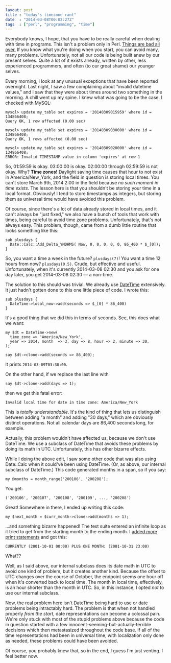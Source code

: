 ```yaml
---
layout: post
title : "today's timezone rant"
date  : "2014-03-08T00:02:27Z"
tags  : ["perl", "programming", "time"]
---
```

Everybody knows, I hope, that you have to be really careful when dealing with
time in programs.  This isn't a problem only in Perl.  [Things are bad all
over.](https://mail.python.org/pipermail/python-ideas/2014-March/026446.html)
If you know what you're doing when you start, you can avoid many, many
problems.  Unfortunately, not all our code is being bulit anew by our present
selves.  Quite a lot of it exists already, written by other, less experienced
programmers, and often (to our great shame) our younger selves.

Every morning, I look at any unusual exceptions that have been reported
overnight.  Last night, I saw a few complaining about "invalid datetime
values," and I saw that they were about times around two something in the
morning.  A chill went up my spine.  I knew what was going to be the case.  I
checked with MySQL:

    mysql> update my_table set expires = '20140309015959' where id = 134866408;
    Query OK, 1 row affected (0.00 sec)

    mysql> update my_table set expires = '20140309030000' where id = 134866408;
    Query OK, 1 rows affected (0.00 sec)

    mysql> update my_table set expires = '20140309020000' where id = 134866408;
    ERROR: Invalid TIMESTAMP value in column 'expires' at row 1

So, 01:59:59 is okay.  03:00:00 is okay.  02:00:00 through 02:59:59 is not
okay.  Why?  **Time zones!**  Daylight saving time causes that hour to not
exist in America/New_York, and the field in question is storing local times.
You can't store March 9th, 2014 2:00 in the field because *no such moment in
time exists*.  The lesson here is that you shouldn't be storing your time in a
local format.  Obviously!  I tend to store timestamps as integers, but storing
them as universal time would have avoided this problem.

Of course, since there's a lot of data already stored in local times, and it
can't always be "just fixed," we also have a bunch of tools that work with
times, being careful to avoid time zone problems.  Unfortunately, that's not
always easy.  This problem, though, came from a dumb little routine that looks
something like this:

    sub plusdays {
      Date::Calc::Add_Delta_YMDHMS( Now, 0, 0, 0, 0, 0, 86_400 * $_[0]);
    }

So, you want a time a week in the future?  `plusdays(7)`!  You want a time 12
hours from now?  `plusdays(0.5)`.  Crude, but effective and useful.
Unfortunately, when it's currently 2014-03-08 02:30 and you ask for one day
later, you get 2014-03-08 02:30 — a non-time.

The solution to this should was trivial.  We already use
[DateTime](https://metacpan.org/pod/DateTime) extensively.  It just hadn't
gotten done to this one little piece of code.  I wrote this:

    sub plusdays {
      DateTime->local_now->add(seconds => $_[0] * 86_400)
    }

It's a good thing that we did this in terms of seconds.  See, this does what we
want:

    my $dt = DateTime->new(
      time_zone => 'America/New_York',
      year => 2014, month  => 3, day => 8, hour => 2, minute => 30,
    );

    say $dt->clone->add(seconds => 86_400);

It prints `2014-03-09T03:30:00`.

On the other hand, if we replace the last line with

    say $dt->clone->add(days => 1);

then we get this fatal error:

    Invalid local time for date in time zone: America/New_York

This is *totally understandable*.  It's the kind of thing that lets us
distinguish between adding "a month" and adding "30 days," which are obviously
distinct operations.  Not all calendar days are 86,400 seconds long, for
example.

Actually, this problem wouldn't have affected us, because we don't use
DateTime.  We use a subclass of DateTime that avoids these problems by doing
its math in UTC.  Unfortunately, this has other bizarre effects.

While I doing the above edit, I saw some other code that was also using
Date::Calc when it could've been using DateTime.  (Or, as above, our internal
subclass of DateTime.)  This code generated months in a span, so if you say:

    my @months = month_range('200106', '200208');

You get:

    ('200106', '200107', '200108', '200109', ..., '200208')

Great!  Somewhere in there, I ended up writing this code:

    my $next_month = $curr_month->clone->add(months => 1);

...and something bizarre happened!  The test suite entered an infinite loop as
it tried to get from the starting month to the ending month.  I [added more
print statements](http://rjbs.manxome.org/rubric/entry/1897) and got this:

    CURRENTLY (2001-10-01 00:00) PLUS ONE MONTH: (2001-10-31 23:00)

What??

Well, as I said above, our internal subclass does its date math in UTC to avoid
one kind of problem, but it creates another kind.  Because the offset to UTC
changes over the course of October, the endpoint seems one hour off when it's
converted back to local time.  The month in local time, effectively, is an hour
shorter than the month in UTC.  So, in this instance, I opted *not* to use our
internal subclass.

Now, the real problem here isn't DateTime being hard to use or date problems
being intractably hard.  The problem is that when not handled properly *from
the start*, date representations can become a colossal pain.  We're only stuck
with most of the stupid problems above because the code in question started
with a few innocent-seeming-but-actually-terrible decisions which then
metastasized throughout the code base.  If all of the time representations had
been in universal time, with localization only done as needed, these problems
could have been avoided.

Of course, you probably knew that, so in the end, I guess I'm just venting.  I
feel better now.

